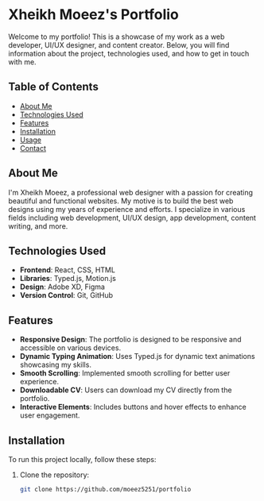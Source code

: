 # Xheikh Moeez's Portfolio

Welcome to my portfolio! This is a showcase of my work as a web developer, UI/UX designer, and content creator. Below, you will find information about the project, technologies used, and how to get in touch with me.

## Table of Contents

- [About Me](#about-me)
- [Technologies Used](#technologies-used)
- [Features](#features)
- [Installation](#installation)
- [Usage](#usage)
- [Contact](#contact)

## About Me

I'm Xheikh Moeez, a professional web designer with a passion for creating beautiful and functional websites. My motive is to build the best web designs using my years of experience and efforts. I specialize in various fields including web development, UI/UX design, app development, content writing, and more.

## Technologies Used

- **Frontend**: React, CSS, HTML
- **Libraries**: Typed.js, Motion.js
- **Design**: Adobe XD, Figma
- **Version Control**: Git, GitHub

## Features

- **Responsive Design**: The portfolio is designed to be responsive and accessible on various devices.
- **Dynamic Typing Animation**: Uses Typed.js for dynamic text animations showcasing my skills.
- **Smooth Scrolling**: Implemented smooth scrolling for better user experience.
- **Downloadable CV**: Users can download my CV directly from the portfolio.
- **Interactive Elements**: Includes buttons and hover effects to enhance user engagement.

## Installation

To run this project locally, follow these steps:

1. Clone the repository:
   ```bash
   git clone https://github.com/moeez5251/portfolio